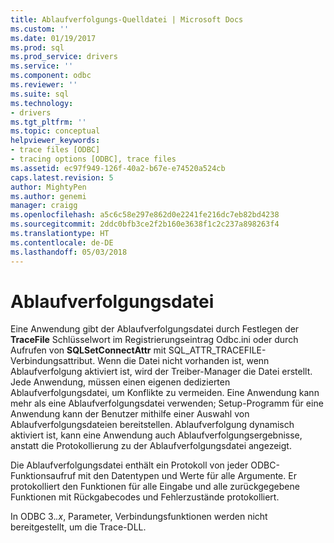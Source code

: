 ```yaml
---
title: Ablaufverfolgungs-Quelldatei | Microsoft Docs
ms.custom: ''
ms.date: 01/19/2017
ms.prod: sql
ms.prod_service: drivers
ms.service: ''
ms.component: odbc
ms.reviewer: ''
ms.suite: sql
ms.technology:
- drivers
ms.tgt_pltfrm: ''
ms.topic: conceptual
helpviewer_keywords:
- trace files [ODBC]
- tracing options [ODBC], trace files
ms.assetid: ec97f949-126f-40a2-b67e-e74520a524cb
caps.latest.revision: 5
author: MightyPen
ms.author: genemi
manager: craigg
ms.openlocfilehash: a5c6c58e297e862d0e2241fe216dc7eb82bd4238
ms.sourcegitcommit: 2ddc0bfb3ce2f2b160e3638f1c2c237a898263f4
ms.translationtype: HT
ms.contentlocale: de-DE
ms.lasthandoff: 05/03/2018
---
```

# <a name="trace-file"></a>Ablaufverfolgungsdatei
Eine Anwendung gibt der Ablaufverfolgungsdatei durch Festlegen der **TraceFile** Schlüsselwort im Registrierungseintrag Odbc.ini oder durch Aufrufen von **SQLSetConnectAttr** mit SQL_ATTR_TRACEFILE-Verbindungsattribut. Wenn die Datei nicht vorhanden ist, wenn Ablaufverfolgung aktiviert ist, wird der Treiber-Manager die Datei erstellt. Jede Anwendung, müssen einen eigenen dedizierten Ablaufverfolgungsdatei, um Konflikte zu vermeiden. Eine Anwendung kann mehr als eine Ablaufverfolgungsdatei verwenden; Setup-Programm für eine Anwendung kann der Benutzer mithilfe einer Auswahl von Ablaufverfolgungsdateien bereitstellen. Ablaufverfolgung dynamisch aktiviert ist, kann eine Anwendung auch Ablaufverfolgungsergebnisse, anstatt die Protokollierung zu der Ablaufverfolgungsdatei angezeigt.  
  
 Die Ablaufverfolgungsdatei enthält ein Protokoll von jeder ODBC-Funktionsaufruf mit den Datentypen und Werte für alle Argumente. Er protokolliert den Funktionen für alle Eingabe und alle zurückgegebene Funktionen mit Rückgabecodes und Fehlerzustände protokolliert.  
  
 In ODBC 3.*.x*, Parameter, Verbindungsfunktionen werden nicht bereitgestellt, um die Trace-DLL.

